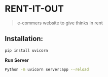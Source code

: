 # RENT-IT-OUT
> e-commers website to give thinks in rent 
## Installation:
```sh
pip install uvicorn
```
**Run Server**
```sh
Python -m uvicorn server:app --reload
```
